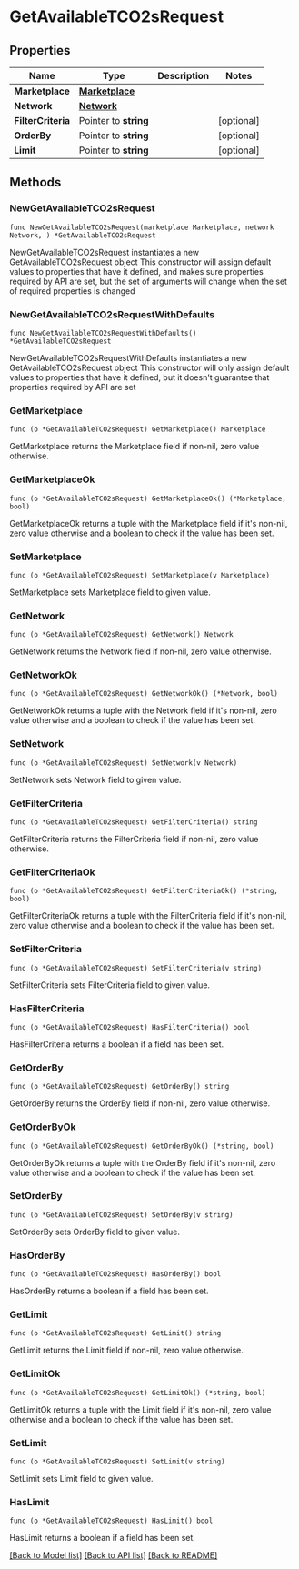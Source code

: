 # GetAvailableTCO2sRequest

## Properties

Name | Type | Description | Notes
------------ | ------------- | ------------- | -------------
**Marketplace** | [**Marketplace**](Marketplace.md) |  | 
**Network** | [**Network**](Network.md) |  | 
**FilterCriteria** | Pointer to **string** |  | [optional] 
**OrderBy** | Pointer to **string** |  | [optional] 
**Limit** | Pointer to **string** |  | [optional] 

## Methods

### NewGetAvailableTCO2sRequest

`func NewGetAvailableTCO2sRequest(marketplace Marketplace, network Network, ) *GetAvailableTCO2sRequest`

NewGetAvailableTCO2sRequest instantiates a new GetAvailableTCO2sRequest object
This constructor will assign default values to properties that have it defined,
and makes sure properties required by API are set, but the set of arguments
will change when the set of required properties is changed

### NewGetAvailableTCO2sRequestWithDefaults

`func NewGetAvailableTCO2sRequestWithDefaults() *GetAvailableTCO2sRequest`

NewGetAvailableTCO2sRequestWithDefaults instantiates a new GetAvailableTCO2sRequest object
This constructor will only assign default values to properties that have it defined,
but it doesn't guarantee that properties required by API are set

### GetMarketplace

`func (o *GetAvailableTCO2sRequest) GetMarketplace() Marketplace`

GetMarketplace returns the Marketplace field if non-nil, zero value otherwise.

### GetMarketplaceOk

`func (o *GetAvailableTCO2sRequest) GetMarketplaceOk() (*Marketplace, bool)`

GetMarketplaceOk returns a tuple with the Marketplace field if it's non-nil, zero value otherwise
and a boolean to check if the value has been set.

### SetMarketplace

`func (o *GetAvailableTCO2sRequest) SetMarketplace(v Marketplace)`

SetMarketplace sets Marketplace field to given value.


### GetNetwork

`func (o *GetAvailableTCO2sRequest) GetNetwork() Network`

GetNetwork returns the Network field if non-nil, zero value otherwise.

### GetNetworkOk

`func (o *GetAvailableTCO2sRequest) GetNetworkOk() (*Network, bool)`

GetNetworkOk returns a tuple with the Network field if it's non-nil, zero value otherwise
and a boolean to check if the value has been set.

### SetNetwork

`func (o *GetAvailableTCO2sRequest) SetNetwork(v Network)`

SetNetwork sets Network field to given value.


### GetFilterCriteria

`func (o *GetAvailableTCO2sRequest) GetFilterCriteria() string`

GetFilterCriteria returns the FilterCriteria field if non-nil, zero value otherwise.

### GetFilterCriteriaOk

`func (o *GetAvailableTCO2sRequest) GetFilterCriteriaOk() (*string, bool)`

GetFilterCriteriaOk returns a tuple with the FilterCriteria field if it's non-nil, zero value otherwise
and a boolean to check if the value has been set.

### SetFilterCriteria

`func (o *GetAvailableTCO2sRequest) SetFilterCriteria(v string)`

SetFilterCriteria sets FilterCriteria field to given value.

### HasFilterCriteria

`func (o *GetAvailableTCO2sRequest) HasFilterCriteria() bool`

HasFilterCriteria returns a boolean if a field has been set.

### GetOrderBy

`func (o *GetAvailableTCO2sRequest) GetOrderBy() string`

GetOrderBy returns the OrderBy field if non-nil, zero value otherwise.

### GetOrderByOk

`func (o *GetAvailableTCO2sRequest) GetOrderByOk() (*string, bool)`

GetOrderByOk returns a tuple with the OrderBy field if it's non-nil, zero value otherwise
and a boolean to check if the value has been set.

### SetOrderBy

`func (o *GetAvailableTCO2sRequest) SetOrderBy(v string)`

SetOrderBy sets OrderBy field to given value.

### HasOrderBy

`func (o *GetAvailableTCO2sRequest) HasOrderBy() bool`

HasOrderBy returns a boolean if a field has been set.

### GetLimit

`func (o *GetAvailableTCO2sRequest) GetLimit() string`

GetLimit returns the Limit field if non-nil, zero value otherwise.

### GetLimitOk

`func (o *GetAvailableTCO2sRequest) GetLimitOk() (*string, bool)`

GetLimitOk returns a tuple with the Limit field if it's non-nil, zero value otherwise
and a boolean to check if the value has been set.

### SetLimit

`func (o *GetAvailableTCO2sRequest) SetLimit(v string)`

SetLimit sets Limit field to given value.

### HasLimit

`func (o *GetAvailableTCO2sRequest) HasLimit() bool`

HasLimit returns a boolean if a field has been set.


[[Back to Model list]](../README.md#documentation-for-models) [[Back to API list]](../README.md#documentation-for-api-endpoints) [[Back to README]](../README.md)


